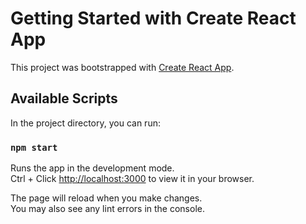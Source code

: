 # Getting Started with Create React App

This project was bootstrapped with [Create React App](https://github.com/facebook/create-react-app).

## Available Scripts

In the project directory, you can run:

### `npm start`

Runs the app in the development mode.\
Ctrl + Click [http://localhost:3000](http://localhost:3000) to view it in your browser.

The page will reload when you make changes.\
You may also see any lint errors in the console.